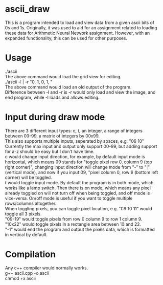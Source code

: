 # ascii_draw
This is a program intended to load and view data from a given ascii bits of 0s and 1s.
Originally, it was used to aid for an assignment related to loading these data for Arithmetic Neural Network assignment. However, with an expanded functionality, this can be used for other purposes.

# Usage
./ascii  
The above command would load the grid view for editing.  
./ascii -l | -r "0, 1, 0, 1, "  
The above command would load an old output of the program.  
Difference between -l and -r is -r would only load and view the image, and end program, while -l loads and allows editing.

# Input during draw mode
There are 3 different input types: c, t, an integer, a range of integers between 00-99, a matrix of integers by 00x99.  
This also supports multiple inputs, seperated by spaces, e.g. "09 10"  
Currently the max input and output only support 00-99, but adding support for a-z should be easy but I don't have time.  
c would change input direction, for example, by default input mode is horizontal, which means 09 stands for "toggle pixel row 0, column 9 (top right corner)", changing input direction will change mode from "-" to "|" (vertical mode), and now if you input 09, "pixel column 0, row 9 (bottom left corner) will be toggled.  
t would toggle input mode. By default the program is in both mode, which works like a lamp switch. Then there is on mode, which means any pixel already toggled on will not turn off when being toggled, and off mode is vice-versa. On/off mode is useful if you want to toggle multiple rows/columns altogether.  
When toggling pixels, you can toggle pixel location, e.g. "09 10 11" would toggle all 3 pixels.  
"09-19" would toggle pixels from row 0 column 9 to row 1 column 9.  
"10x22" would toggle pixels in a rectangle area between 10 and 22.  
"-1" would end the program and output the pixels data, which is formatted in vertical by default.

# Compilation
Any c++ compiler would normally works.  
g++ ascii.cpp -o ascii  
chmod +x ascii
